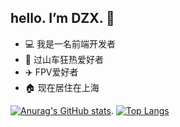 ## hello. I’m DZX.  👋
* 💻 我是一名前端开发者 
* 🎢 过山车狂热爱好者 
* ✈️  FPV爱好者 
* 🏠 现在居住在上海

 [![Anurag's GitHub stats](https://github-readme-stats.vercel.app/api?username=SK-Luffa&theme=dark)](https://github.com/anuraghazra/github-readme-stats).            [![Top Langs](https://github-readme-stats.vercel.app/api/top-langs/?username=SK-Luffa&layout=compact&theme=dark)](https://github.com/anuraghazra/github-readme-stats) 


